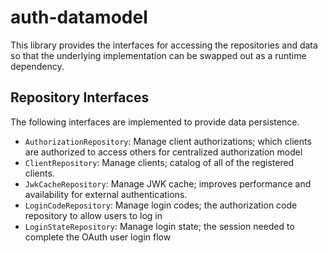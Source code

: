 # auth-datamodel

This library provides the interfaces for accessing the repositories and data so that the underlying implementation can be swapped out as a runtime dependency.

## Repository Interfaces

The following interfaces are implemented to provide data persistence.

- `AuthorizationRepository`: Manage client authorizations; which clients are authorized to access others for centralized authorization model
- `ClientRepository`: Manage clients; catalog of all of the registered clients.
- `JwkCacheRepository`: Manage JWK cache; improves performance and availability for external authentications.
- `LoginCodeRepository`: Manage login codes; the authorization code repository to allow users to log in
- `LoginStateRepository`: Manage login state; the session needed to complete the OAuth user login flow
